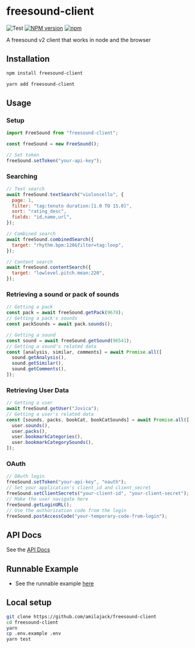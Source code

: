 # freesound-client

![Test](https://github.com/amilajack/freesound-client/workflows/Test/badge.svg)
[![NPM version](https://badge.fury.io/js/freesound-client.svg)](http://badge.fury.io/js/freesound-client)
[![npm](https://img.shields.io/npm/dm/freesound-client.svg)](https://npm-stat.com/charts.html?package=freesound-client)

A freesound v2 client that works in node and the browser

## Installation

```bash
npm install freesound-client
```

```bash
yarn add freesound-client
```

## Usage

### Setup

```js
import FreeSound from "freesound-client";

const freeSound = new FreeSound();

// Set token
freeSound.setToken("your-api-key");
```

### Searching

```js
// Text search
await freeSound.textSearch("violoncello", {
  page: 1,
  filter: "tag:tenuto duration:[1.0 TO 15.0]",
  sort: "rating_desc",
  fields: "id,name,url",
});

// Combined search
await freeSound.combinedSearch({
  target: "rhythm.bpm:120&filter=tag:loop",
});

// Content search
await freeSound.contentSearch({
  target: "lowlevel.pitch.mean:220",
});
```

### Retrieving a sound or pack of sounds

```js
// Getting a pack
const pack = await freeSound.getPack(9678);
// Getting a pack's sounds
const packSounds = await pack.sounds();

// Getting a sound
const sound = await freeSound.getSound(96541);
// Getting a sound's related data
const [analysis, similar, comments] = await Promise.all([
  sound.getAnalysis(),
  sound.getSimilar(),
  sound.getComments(),
]);
```

### Retrieving User Data

```js
// Getting a user
await freeSound.getUser("Jovica");
// Getting a user's related data
const [sounds, packs, bookCat, bookCatSounds] = await Promise.all([
  user.sounds(),
  user.packs(),
  user.bookmarkCategories(),
  user.bookmarkCategorySounds(),
]);
```

### OAuth

```js
// OAuth login
freeSound.setToken("your-api-key", "oauth");
// Set your application's client_id and client_secret
freeSound.setClientSecrets("your-client-id", "your-client-secret");
// Make the user navigate here
freeSound.getLoginURL();
// Use the authorization code from the login
freeSound.postAccessCode("your-temporary-code-from-login");
```

## API Docs

See the [API Docs](https://amilajack.github.io/freesound-client/)

## Runnable Example

- See the runnable example [here](https://github.com/amilajack/freesound-client-example)

## Local setup

```bash
git clone https://github.com/amilajack/freesound-client
cd freesound-client
yarn
cp .env.example .env
yarn test
```
